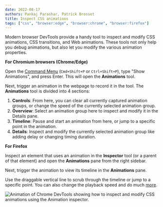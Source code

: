```yaml
---
date: 2022-08-17
authors: Pankaj Parashar, Patrick Brosset
title: Inspect CSS animations
tags: ["css", "browser:edge", "browser:chrome", "browser:firefox"]
---
```


Modern browser DevTools provide a handy tool to inspect and modify CSS animations, CSS transitions, and Web animations. These tools not only help you debug animations, but also let you modify the various animation properties.

**For Chromium browsers (Chrome/Edge)**

Open the [Command Menu](./execute-commands.md) (`Cmd+Shift+P` or `Ctrl+Shift+P`), type "Show Animations", and press Enter.
This will open the **Animations** tool.

Next, trigger an animation in the webpage to record it in the tool. The **Animations** tool is divided into 4 sections:

1. **Controls**: From here, you can clear all currently captured animation groups, or change the speed of the currently selected animation group.
2. **Overview**: Select an animation group here to inspect and modify it in the Details pane.
3. **Timeline**: Pause and start an animation from here, or jump to a specific point in the animation.
4. **Details**: Inspect and modify the currently selected animation group like adding delay or changing timing duration.

**For Firefox**

Inspect an element that uses an animation in the **Inspector** tool (or a parent of that element) and open the **Animations** pane from the right sidebar.

Next, trigger the animation to view its timeline in the **Animations** pane.

Use the draggable vertical line to scrub through the timeline or jump to a specific point. You can also change the playback speed and do much [more](https://firefox-source-docs.mozilla.org/devtools-user/page_inspector/how_to/work_with_animations/index.html).

![Animation of Chrome DevTools showing how to inspect and modify CSS animations using the Animation inspector.](../../assets/img/inspect-css-animation.gif)
